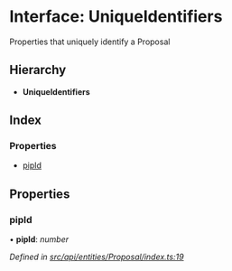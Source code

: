 # Interface: UniqueIdentifiers

Properties that uniquely identify a Proposal

## Hierarchy

* **UniqueIdentifiers**

## Index

### Properties

* [pipId](_src_api_entities_proposal_index_.uniqueidentifiers.md#pipid)

## Properties

###  pipId

• **pipId**: *number*

*Defined in [src/api/entities/Proposal/index.ts:19](https://github.com/PolymathNetwork/polymesh-sdk/blob/6f0a424/src/api/entities/Proposal/index.ts#L19)*
